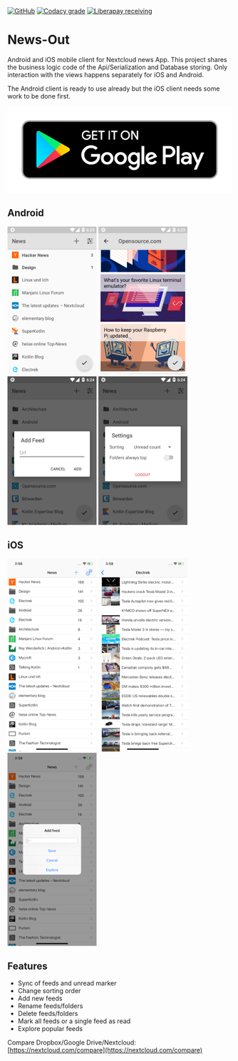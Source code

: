 [![GitHub](https://img.shields.io/github/license/SimonSchubert/NewsOut.svg)](https://www.apache.org/licenses/LICENSE-2.0)
[![Codacy grade](https://img.shields.io/codacy/grade/86f6598a08a1476585b3b7dda5598360.svg)](https://app.codacy.com/project/sschubert89/LinuxCommandBibliotheca/dashboard)
[![Liberapay receiving](https://img.shields.io/liberapay/receives/arnald.svg)](https://liberapay.com/arnald/donate)

# News-Out

Android and iOS mobile client for Nextcloud news App. This project shares the business logic code of the Api/Serialization and Database storing. Only interaction with the views happens separately for iOS and Android.

The Android client is ready to use already but the iOS client needs some work to be done first.

[![Download](https://raw.githubusercontent.com/SimonSchubert/NewsOut/master/art/store_android_badge.png)](https://play.google.com/store/apps/details?id=com.inspiredandroid.newsout)


## Android

<img src="https://raw.githubusercontent.com/SimonSchubert/NewsOut/master/art/screen_android_01.png" width="200"> <img src="https://raw.githubusercontent.com/SimonSchubert/NewsOut/master/art/screen_android_02.png" width="200"> <img src="https://raw.githubusercontent.com/SimonSchubert/NewsOut/master/art/screen_android_03.png" width="200"> <img src="https://raw.githubusercontent.com/SimonSchubert/NewsOut/master/art/screen_android_04.png" width="200">

## iOS

<img src="https://raw.githubusercontent.com/SimonSchubert/NewsOut/master/art/screen_ios_01.png" width="200"> <img src="https://raw.githubusercontent.com/SimonSchubert/NewsOut/master/art/screen_ios_02.png" width="200"> <img src="https://raw.githubusercontent.com/SimonSchubert/NewsOut/master/art/screen_ios_03.png" width="200">

## Features

  - Sync of feeds and unread marker
  - Change sorting order
  - Add new feeds
  - Rename feeds/folders
  - Delete feeds/folders
  - Mark all feeds or a single feed as read
  - Explore popular feeds

Compare Dropbox/Google Drive/Nextcloud: [https://nextcloud.com/compare](https://nextcloud.com/compare) 